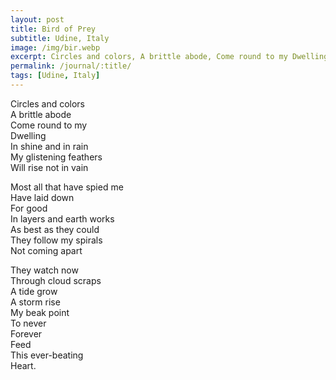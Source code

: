 ```yaml
---
layout: post
title: Bird of Prey
subtitle: Udine, Italy
image: /img/bir.webp
excerpt: Circles and colors, A brittle abode, Come round to my Dwelling ...
permalink: /journal/:title/
tags: [Udine, Italy]
---
```


Circles and colors  
A brittle abode  
Come round to my  
Dwelling  
In shine and in rain  
My glistening feathers  
Will rise not in vain

Most all that have spied me  
Have laid down  
For good  
In layers and earth works  
As best as they could  
They follow my spirals  
Not coming apart

They watch now  
Through cloud scraps  
A tide grow  
A storm rise  
My beak point  
To never  
Forever  
Feed  
This ever-beating  
Heart.
